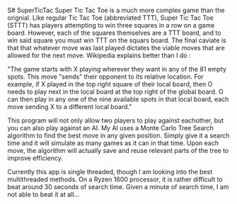 S# SuperTicTac
Super Tic Tac Toe is a much more complex game than the orignial. Like regular Tic Tac Toe (abbreviated TTT), Super Tic Tac Toe (STTT) has players attempting to
win three squares in a row on a game board. However, each of the squares themselves are a TTT board, and to win said square you must win TTT on the squars board. The final
caviate is that that whatever move was last played dictates the viable moves that are allowed for the next move. Wikipedia explains better than I do : 

  "The game starts with X playing wherever they want in any of the 81 empty spots. This move "sends" their opponent to its relative location. For example, if X played in 
  the top right square of their local board, then O needs to play next in the local board at the top right of the global board. O can then play in any one of the 
  nine available spots in that local board, each move sending X to a different local board."

This program will not only allow two players to play against eachother, but you can also play against an AI. My AI uses a Monte Carlo Tree Search algorithm to find the best
move in any given position. Simply give it a search time and it will simulate as many games as it can in that time. Upon each move, the algorithm will actually save and reuse
relevant parts of the tree to improve efficiency. 

Currently this app is single threaded, though I am looking into the best multithreaded methods. On a Ryzen 1600 processor, it is rather difficult to beat around 30 seconds of 
search time. Given a minute of search time, I am not able to beat it at all...

